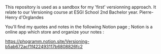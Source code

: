 This repository is used as a sandbox for my 'first' versionning approach. It relate to our Versioning course at ESGI School 2nd Bachelor year.
Pierre-Henry d'Orglandes

You'll find my quotes and notes in the following Notion page ; Notion is a online app which store and organize your notes :

https://phogramm.notion.site/Versioning-b5ab672acf1f422493117b6808826fc2
